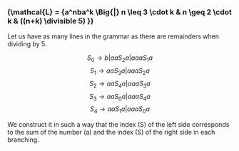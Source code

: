 ### \(\mathcal{L} = \{a^nba^k \Big{|} n \leq 3 \cdot k \& n \geq 2 \cdot k \& ((n+k) \divisible 5) \}\)

Let us have as many lines in the grammar as there are remainders when dividing by 5.

$$S_0 \to b | aaS_2a|aaaS_1a$$
$$S_1 \to aaS_3a|aaaS_2a$$
$$S_2 \to aaS_4a|aaaS_3a$$
$$S_3 \to aaS_0a|aaaS_4a$$
$$S_4 \to aaS_1a|aaaS_0a$$

We construct it in such a way that the index \(S\) of the left side corresponds to the sum of the number \(a\) and the index \(S\) of the right side in each branching.
